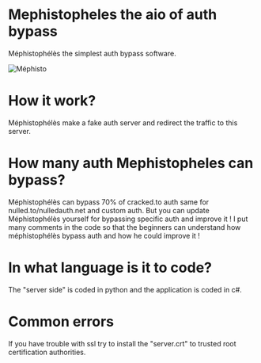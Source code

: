 # Mephistopheles the aio of auth bypass
Méphistophélès the simplest auth bypass software.

![Méphisto](https://image.noelshack.com/fichiers/2020/26/3/1593001604-mephi.png)

# How it work?
Méphistophélès make a fake auth server and redirect the traffic to this server.

# How many auth Mephistopheles can bypass?
Méphistophélès can bypass 70% of cracked.to auth same for nulled.to/nulledauth.net and custom auth.
But you can update Méphistophélès yourself for bypassing specific auth and improve it !
I put many comments in the code so that the beginners can understand how méphistophélès bypass auth and how he could improve it !

# In what language is it to code?
The "server side" is coded in python and the application is coded in c#.


# Common errors
If you have trouble with ssl try to install the "server.crt" to trusted root certification authorities.
